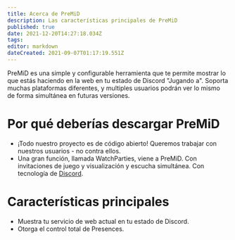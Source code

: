 ```yaml
---
title: Acerca de PreMiD
description: Las características principales de PreMiD
published: true
date: 2021-12-20T14:27:18.034Z
tags:
editor: markdown
dateCreated: 2021-09-07T01:17:19.551Z
---
```


PreMiD es una simple y configurable herramienta que te permite mostrar lo que estás haciendo en la web en tu estado de Discord "Jugando a". Soporta muchas plataformas diferentes, y multiples usuarios podrán ver lo mismo de forma simultánea en futuras versiones.

# Por qué deberías descargar PreMiD
- ¡Todo nuestro proyecto es de código abierto! Queremos trabajar con nuestros usuarios - no contra ellos.
- Una gran función, llamada WatchParties, viene a PreMiD. Con invitaciones de juego y visualización y escucha simultánea. Con tecnología de [Discord](https://discordapp.com/).

# Características principales
- Muestra tu servicio de web actual en tu estado de Discord.
- Otorga el control total de Presences.
